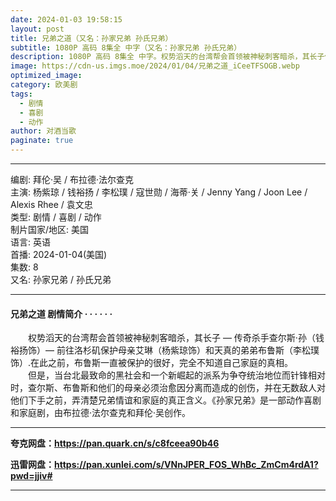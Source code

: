 ```yaml
---
date: 2024-01-03 19:58:15
layout: post
title: 兄弟之道（又名：孙家兄弟 孙氏兄弟）
subtitle: 1080P 高码 8集全 中字（又名：孙家兄弟 孙氏兄弟）
description: 1080P 高码 8集全 中字。权势滔天的台湾帮会首领被神秘刺客暗杀，其长子传奇杀手查尔斯·孙（钱裕扬饰），前往洛杉矶保护母亲艾琳（杨紫琼饰）和天真的弟弟布鲁斯（李松璞饰）在此之前，布鲁斯一直被保护的很好，完全不知道自己家庭的真相...
image: https://cdn-us.imgs.moe/2024/01/04/兄弟之道_iCeeTFSOGB.webp
optimized_image: 
category: 欧美剧
tags:
  - 剧情
  - 喜剧
  - 动作
author: 对酒当歌
paginate: true
---
```


---

编剧: 拜伦·吴 / 布拉德·法尔查克  
主演: 杨紫琼 / 钱裕扬 / 李松璞 / 寇世勋 / 海蒂·关 / Jenny Yang / Joon Lee / Alexis Rhee / 袁文忠  
类型: 剧情 / 喜剧 / 动作  
制片国家/地区: 美国  
语言: 英语  
首播: 2024-01-04(美国)  
集数: 8  
又名: 孙家兄弟 / 孙氏兄弟  

---

#### 兄弟之道 剧情简介 · · · · · ·

　　权势滔天的台湾帮会首领被神秘刺客暗杀，其长子 — 传奇杀手查尔斯·孙（钱裕扬饰）— 前往洛杉矶保护母亲艾琳（杨紫琼饰）和天真的弟弟布鲁斯（李松璞饰）.在此之前，布鲁斯一直被保护的很好，完全不知道自己家庭的真相。  
　　但是，当台北最致命的黑社会和一个新崛起的派系为争夺统治地位而针锋相对时，查尔斯、布鲁斯和他们的母亲必须治愈因分离而造成的创伤，并在无数敌人对他们下手之前，弄清楚兄弟情谊和家庭的真正含义。《孙家兄弟》是一部动作喜剧和家庭剧，由布拉德·法尔查克和拜伦·吴创作。  

---

**夸克网盘：<https://pan.quark.cn/s/c8fceea90b46>**

**迅雷网盘：<https://pan.xunlei.com/s/VNnJPER_FOS_WhBc_ZmCm4rdA1?pwd=jjiv#>**

---
